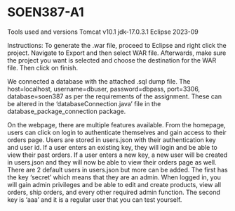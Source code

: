# SOEN387-A1
 
Tools used and versions
Tomcat v10.1
jdk-17.0.3.1
Eclipse 2023-09

Instructions:
To generate the .war file, proceed to Eclipse and right click the project. Navigate to Export and then select WAR file. Afterwards, make sure the project you want is selected and choose the destination for 
the WAR file. Then click on finish.

We connected a database with the attached .sql dump file. The host=localhost, username=dbuser, password=dbpass, port=3306, database=soen387 as per the requirements of the assignment. These can be altered 
in the ‘databaseConnection.java’ file in the database_package_connection package.

On the webpage, there are multiple features available. From the homepage, users can click on login to authenticate themselves and gain access to their orders page. Users are stored in users.json with their 
authentication key and user id. If a user enters an existing key, they will login and be able to view their past orders. If a user enters a new key, a new user will be created in users.json and they will 
now be able to view their orders page as well. There are 2 default users in users.json but more can be added. The first has the key ‘secret’ which means that they are an admin. When logged in, you will 
gain admin privileges and be able to edit and create products, view all orders, ship orders, and every other required admin function. The second key is ‘aaa’ and it is a regular user that you can test yourself.

